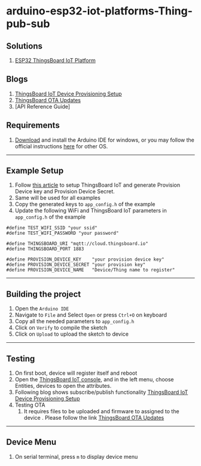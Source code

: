 # arduino-esp32-iot-platforms-Thing-pub-sub

## Solutions
1. [ESP32 ThingsBoard IoT Platform](https://buildstorm.com/solutions/esp32-thingsboard-iot-platform/)

## Blogs
1. [ThingsBoard IoT Device Provisioning Setup](https://buildstorm.com/blog/thingsboard-iot-device-provisioning-setup/)
2. [ThingsBoard OTA Updates](https://buildstorm.com/blog/thingsboard-ota-updates/)
3. [API Reference Guide]

## Requirements

1. [Download](https://www.arduino.cc/en/software) and install the Arduino IDE for windows, or you may follow the official instructions [here](https://docs.arduino.cc/software/ide-v2/tutorials/getting-started/ide-v2-downloading-and-installing/) for other OS.

---

## Example Setup
1. Follow [this article](https://buildstorm.com/blog/thingsboard-iot-device-provisioning-setup/) to setup ThingsBoard IoT and generate Provision Device key and Provision Device Secret.
2. Same will be used for all examples
3. Copy the generated keys to `app_config.h` of the example
4. Update the following WiFi and ThingsBoard IoT parameters in `app_config.h` of the example

```
#define TEST_WIFI_SSID "your ssid"
#define TEST_WIFI_PASSWORD "your password"

#define THINGSBOARD_URI "mqtt://cloud.thingsboard.io"
#define THINGSBOARD_PORT 1883

#define PROVISION_DEVICE_KEY    "your provision device key"
#define PROVISION_DEVICE_SECRET "your provision key"
#define PROVISION_DEVICE_NAME   "Device/Thing name to register"
```

---

## Building the project

1. Open the `Arduino IDE`
2. Navigate to `File` and Select `Open` or press `Ctrl+O` on keyboard
3. Copy all the needed parameters to `app_config.h`
4. Click on `Verify` to compile the sketch
5. Click on `Upload` to upload the sketch to device


---

## Testing
1. On first boot, device will register itself and reboot
2. Open the [ThingsBoard IoT console](https://thingsboard.cloud/home), and in the left menu, choose Entities, devices to open the attributes.
3. Following blog shows subscribe/publish functionality [ThingsBoard IoT Device Provisioning Setup](https://buildstorm.com/blog/thingsboard-iot-device-provisioning-setup/)
4. Testing OTA
   1. It requires files to be uploaded and firmware to assigned to the device . Please follow the link [ThingsBoard OTA Updates](https://buildstorm.com/blog/thingsboard-ota-updates/)

---

## Device Menu
1. On serial terminal, press `m` to display device menu


